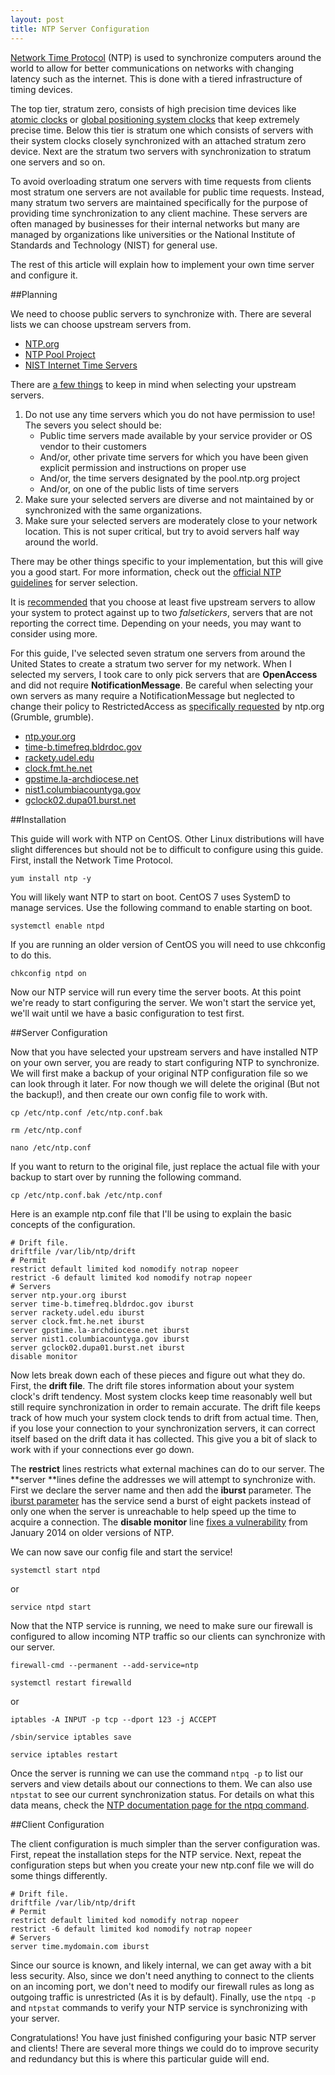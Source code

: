 ```yaml
---
layout: post
title: NTP Server Configuration
---
```


[Network Time Protocol](https://en.wikipedia.org/wiki/Network_Time_Protocol) (NTP) is used to synchronize computers around the world to allow for better communications on networks with changing latency such as the internet. This is done with a tiered infrastructure of timing devices.

The top tier, stratum zero, consists of high precision time devices like [atomic clocks](https://en.wikipedia.org/wiki/Atomic_clock) or [global positioning system clocks](https://en.wikipedia.org/wiki/GPS_clock#GPS_clocks) that keep extremely precise time. Below this tier is stratum one which consists of servers with their system clocks closely synchronized with an attached stratum zero device. Next are the stratum two servers with synchronization to stratum one servers and so on.

To avoid overloading stratum one servers with time requests from clients most stratum one servers are not available for public time requests. Instead, many stratum two servers are maintained specifically for the purpose of providing time synchronization to any client machine. These servers are often managed by businesses for their internal networks but many are managed by organizations like universities or the National Institute of Standards and Technology (NIST) for general use.

The rest of this article will explain how to implement your own time server and configure it.

##Planning

We need to choose public servers to synchronize with. There are several lists we can choose upstream servers from.

* [NTP.org](http://support.ntp.org/bin/view/Servers/WebHome#Browsing_the_Lists)
* [NTP Pool Project](http://www.pool.ntp.org/)
* [NIST Internet Time Servers](http://tf.nist.gov/tf-cgi/servers.cgi)

There are [a few things](http://support.ntp.org/bin/view/Support/SelectingOffsiteNTPServers#Section_5.3.1.) to keep in mind when selecting your upstream servers.
1. Do not use any time servers which you do not have permission to use! The severs you select should be:
   * Public time servers made available by your service provider or OS vendor to their customers
   * And/or, other private time servers for which you have been given explicit permission and instructions on proper use
   * And/or, the time servers designated by the pool.ntp.org project
   * And/or, on one of the public lists of time servers
2. Make sure your selected servers are diverse and not maintained by or synchronized with the same organizations.
3. Make sure your selected servers are moderately close to your network location. This is not super critical, but try to avoid servers half way around the world.

There may be other things specific to your implementation, but this will give you a good start. For more information, check out the [official NTP guidelines](http://support.ntp.org/bin/view/Support/SelectingOffsiteNTPServers#Section_5.3.1.) for server selection.

It is [recommended](http://support.ntp.org/bin/view/Support/SelectingOffsiteNTPServers#Section_5.3.3.) that you choose at least five upstream servers to allow your system to protect against up to two *falsetickers*, servers that are not reporting the correct time. Depending on your needs, you may want to consider using more.

For this guide, I've selected seven stratum one servers from around the United States to create a stratum two server for my network. When I selected my servers, I took care to only pick servers that are **OpenAccess** and did not require **NotificationMessage**. Be careful when selecting your own servers as many require a NotificationMessage but neglected to change their policy to RestrictedAccess as [specifically requested](http://support.ntp.org/bin/view/Servers/NotificationMessage) by ntp.org (Grumble, grumble).

* [ntp.your.org](http://support.ntp.org/bin/view/Servers/PublicTimeServer000498)
* [time-b.timefreq.bldrdoc.gov](http://support.ntp.org/bin/view/Servers/PublicTimeServer000280)
* [rackety.udel.edu](http://support.ntp.org/bin/view/Servers/PublicTimeServer000290)
* [clock.fmt.he.net](http://support.ntp.org/bin/view/Servers/PublicTimeServer000011)
* [gpstime.la-archdiocese.net](http://support.ntp.org/bin/view/Servers/PublicTimeServer000787)
* [nist1.columbiacountyga.gov](http://support.ntp.org/bin/view/Servers/PublicTimeServer000378)
* [gclock02.dupa01.burst.net](http://support.ntp.org/bin/view/Servers/PublicTimeServer000974)

##Installation

This guide will work with NTP on CentOS. Other Linux distributions will have slight differences but should not be to difficult to configure using this guide.
First, install the Network Time Protocol.

`yum install ntp -y`

You will likely want NTP to start on boot. CentOS 7 uses SystemD to manage services. Use the following command to enable starting on boot.

`systemctl enable ntpd`

If you are running an older version of CentOS you will need to use chkconfig to do this.

`chkconfig ntpd on`

Now our NTP service will run every time the server boots. At this point we're ready to start configuring the server. We won't start the service yet, we'll wait until we have a basic configuration to test first.

##Server Configuration

Now that you have selected your upstream servers and have installed NTP on your own server, you are ready to start configuring NTP to synchronize. We will first make a backup of your original NTP configuration file so we can look through it later. For now though we will delete the original (But not the backup!), and then create our own config file to work with.

`cp /etc/ntp.conf /etc/ntp.conf.bak`

`rm /etc/ntp.conf`

`nano /etc/ntp.conf`

If you want to return to the original file, just replace the actual file with your backup to start over by running the following command.

`cp /etc/ntp.conf.bak /etc/ntp.conf`

Here is an example ntp.conf file that I'll be using to explain the basic concepts of the configuration.

    # Drift file.
    driftfile /var/lib/ntp/drift
    # Permit
    restrict default limited kod nomodify notrap nopeer
    restrict -6 default limited kod nomodify notrap nopeer
    # Servers
    server ntp.your.org iburst
    server time-b.timefreq.bldrdoc.gov iburst
    server rackety.udel.edu iburst
    server clock.fmt.he.net iburst
    server gpstime.la-archdiocese.net iburst
    server nist1.columbiacountyga.gov iburst
    server gclock02.dupa01.burst.net iburst
    disable monitor

Now lets break down each of these pieces and figure out what they do.
First, the **drift file**. The drift file stores information about your system clock's drift tendency. Most system clocks keep time reasonably well but still require synchronization in order to remain accurate. The drift file keeps track of how much your system clock tends to drift from actual time. Then, if you lose your connection to your synchronization servers, it can correct itself based on the drift data it has collected. This give you a bit of slack to work with if your connections ever go down.

The **restrict** lines restricts what external machines can do to our server. The **server **lines define the addresses we will attempt to synchronize with. First we declare the server name and then add the **iburst** parameter. The [iburst parameter](http://doc.ntp.org/4.1.1/confopt.htm) has the service send a burst of eight packets instead of only one when the server is unreachable to help speed up the time to acquire a connection.
The **disable monitor** line [fixes a vulnerability](http://support.ntp.org/bin/view/Main/SecurityNotice#DRDoS_Amplification_Attack_using) from January 2014 on older versions of NTP.

We can now save our config file and start the service!

`systemctl start ntpd`

or

`service ntpd start`

Now that the NTP service is running, we need to make sure our firewall is configured to allow incoming NTP traffic so our clients can synchronize with our server.

`firewall-cmd --permanent --add-service=ntp`

`systemctl restart firewalld`

or

`iptables -A INPUT -p tcp --dport 123 -j ACCEPT`

`/sbin/service iptables save`

`service iptables restart`

Once the server is running we can use the command `ntpq -p` to list our servers and view details about our connections to them. We can also use `ntpstat` to see our current synchronization status. For details on what this data means, check the [NTP documentation page for the ntpq command](http://doc.ntp.org/4.2.4/ntpq.html).

##Client Configuration

The client configuration is much simpler than the server configuration was. First, repeat the installation steps for the NTP service. Next, repeat the configuration steps but when you create your new ntp.conf file we will do some things differently.

    # Drift file.
    driftfile /var/lib/ntp/drift
    # Permit
    restrict default limited kod nomodify notrap nopeer
    restrict -6 default limited kod nomodify notrap nopeer
    # Servers
    server time.mydomain.com iburst

Since our source is known, and likely internal, we can get away with a bit less security. Also, since we don't need anything to connect to the clients on an incoming port, we don't need to modify our firewall rules as long as outgoing traffic is unrestricted (As it is by default).
Finally, use the `ntpq -p` and `ntpstat` commands to verify your NTP service is synchronizing with your server.

Congratulations! You have just finished configuring your basic NTP server and clients! There are several more things we could do to improve security and redundancy but this is where this particular guide will end.
